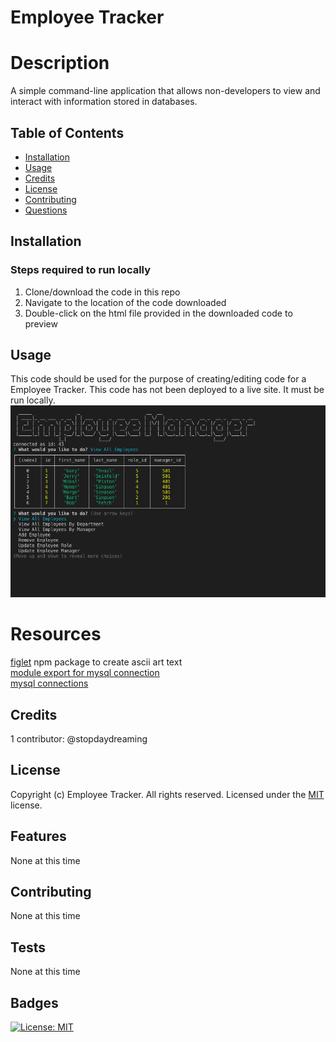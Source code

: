 # Employee Tracker

# Description
A simple command-line application that allows non-developers to view and interact with information stored in databases.

## Table of Contents
* [Installation](#installation)
* [Usage](#usage)
* [Credits](#credits)
* [License](#license)
* [Contributing](#contributing)
* [Questions](#questions)

## Installation
### Steps required to run locally
1. Clone/download the code in this repo
2. Navigate to the location of the code downloaded
3. Double-click on the html file provided in the downloaded code to preview 

## Usage 
This code should be used for the purpose of creating/editing code for a Employee Tracker. This code has not been deployed to a live site. It must be run locally.  
![Employee Tracker](./assets/screenshot.png)  

# Resources
[figlet](https://www.npmjs.com/package/figlet) npm package to create ascii art text    
[module export for mysql connection](https://stackoverflow.com/questions/34788750/module-export-for-mysql-connection)  
[mysql connections](https://www.mysqltutorial.org/mysql-nodejs/connect/)  

## Credits
1 contributor: @stopdaydreaming  

## License
Copyright (c) Employee Tracker. All rights reserved.
Licensed under the [MIT](LICENSE) license.

## Features
None at this time

## Contributing
None at this time

## Tests
None at this time  

## Badges
[![License: MIT](https://img.shields.io/badge/License-MIT-yellow.svg)](https://opensource.org/licenses/MIT)